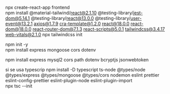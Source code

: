 npx create-react-app frontend                                                                                                                                                                                   
npm install @material-tailwind/react@2.1.10 @testing-library/jest-dom@5.14.1 @testing-library/react@13.0.0 @testing-library/user-event@13.2.1 axios@1.7.9 cra-template@1.2.0 react@18.0.0 react-dom@18.0.0 react-router-dom@7.1.3 react-scripts@5.0.1 tailwindcss@3.4.17 web-vitals@2.1.0
 npx tailwindcss init                                                                                                                                            

npm init -y  
 npm install express mongoose cors dotenv     

 npm install express mysql2 cors  path dotenv     bcryptjs jsonwebtoken                                       


si se usa typescrip 
 npm install -D typescript ts-node @types/node @types/express @types/mongoose @types/cors nodemon eslint prettier eslint-config-prettier eslint-plugin-node eslint-plugin-import      
  npx tsc --init
